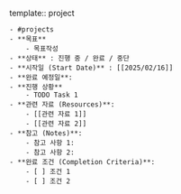 template:: project

	- #projects
	- **목표**
		- 목표작성
	- **상태** : 진행 중 / 완료 / 중단
	- **시작일 (Start Date)** : [[2025/02/16]]
	- **완료 예정일**:
	- **진행 상황**
		- TODO Task 1
	- **관련 자료 (Resources)**:
		- [[관련 자료 1]]
		- [[관련 자료 2]]
	- **참고 (Notes)**:
		- 참고 사항 1:
		- 참고 사항 2:
	- **완료 조건 (Completion Criteria)**:
		- [ ] 조건 1
		- [ ] 조건 2